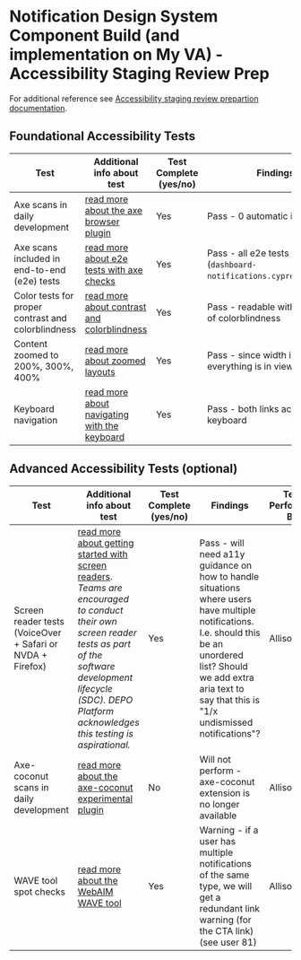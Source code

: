# Notification Design System Component Build (and implementation on My VA) - Accessibility Staging Review Prep

For additional reference see [Accessibility staging review prepartion documentation](https://depo-platform-documentation.scrollhelp.site/collaboration-cycle/prepare-for-an-accessibility-staging-review).

## Foundational Accessibility Tests
| Test | Additional info about test | Test Complete (yes/no) | Findings | Test Performed By |
| ------------------------------- | ---------------------------------------- | ---------------------------------------- | ---------------------------------------- |------------------ |
|Axe scans in daily development | [read more about the axe browser plugin](https://depo-platform-documentation.scrollhelp.site/collaboration-cycle/prepare-for-an-accessibility-staging-review#Prepareforanaccessibilitystagingreview-AutomatedtestingwithaxebyDequeaxe)| Yes | Pass - 0 automatic issues | Allison Lu |
|Axe scans included in end-to-end (e2e) tests | [read more about e2e tests with axe checks](https://depo-platform-documentation.scrollhelp.site/collaboration-cycle/prepare-for-an-accessibility-staging-review#Prepareforanaccessibilitystagingreview-axescansinend-to-endtests)| Yes | Pass - all e2e tests pass (`dashboard-notifications.cypress.spec.js`) | Allison Lu |
| Color tests for proper contrast and colorblindness | [read more about contrast and colorblindness](https://depo-platform-documentation.scrollhelp.site/collaboration-cycle/prepare-for-an-accessibility-staging-review#Prepareforanaccessibilitystagingreview-Useofcolorandcolorcontrastuse-of-color)| Yes | Pass - readable with all forms of colorblindness | Angela Agosto |
| Content zoomed to 200%, 300%, 400% | [read more about zoomed layouts](https://depo-platform-documentation.scrollhelp.site/collaboration-cycle/prepare-for-an-accessibility-staging-review#Prepareforanaccessibilitystagingreview-Contentzoomandreflowcontent-zoom)| Yes | Pass - since width is minimal everything is in view at 400% | Angela Agosto |
| Keyboard navigation | [read more about navigating with the keyboard](https://depo-platform-documentation.scrollhelp.site/collaboration-cycle/prepare-for-an-accessibility-staging-review#Prepareforanaccessibilitystagingreview-Keyboardnavigationkeyboard-nav)| Yes | Pass - both links accessible via keyboard | Angela Agosto |

## Advanced Accessibility Tests (optional)

| Test | Additional info about test | Test Complete (yes/no) | Findings | Test Performed By |
| ------------------------------- | ---------------------------------------- | ---------------------------------------- | ---------------------------------------- |------------------ |
| Screen reader tests (VoiceOver + Safari or NVDA + Firefox) | [read more about getting started with screen readers](https://depo-platform-documentation.scrollhelp.site/collaboration-cycle/prepare-for-an-accessibility-staging-review#Prepareforanaccessibilitystagingreview-Screenreadersscreen-readers). _Teams are encouraged to conduct their own screen reader tests as part of the software development lifecycle (SDC). DEPO Platform acknowledges this testing is aspirational._| Yes | Pass - will need a11y guidance on how to handle situations where users have multiple notifications. I.e. should this be an unordered list? Should we add extra aria text to say that this is "1/x undismissed notifications"? | Allison Lu |
Axe-coconut scans in daily development | [read more about the axe-coconut experimental plugin](https://www.deque.com/blog/test-leading-edge-accessibility-axe-coconut-axe-core-3-0/)| No | Will not perform - axe-coconut extension is no longer available | Allison Lu |
WAVE tool spot checks | [read more about the WebAIM WAVE tool](https://depo-platform-documentation.scrollhelp.site/collaboration-cycle/prepare-for-an-accessibility-staging-review#Prepareforanaccessibilitystagingreview-WAVEspotcheckswave)| Yes | Warning - if a user has multiple notifications of the same type, we will get a redundant link warning (for the CTA link) (see user 81) | Allison Lu |


